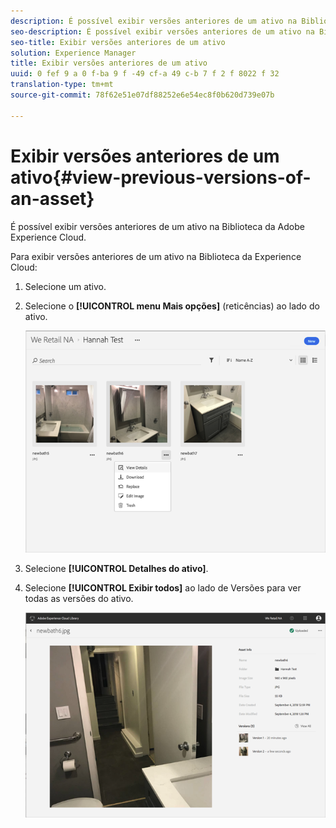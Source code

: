 ```yaml
---
description: É possível exibir versões anteriores de um ativo na Biblioteca da Adobe Experience Cloud.
seo-description: É possível exibir versões anteriores de um ativo na Biblioteca da Adobe Experience Cloud.
seo-title: Exibir versões anteriores de um ativo
solution: Experience Manager
title: Exibir versões anteriores de um ativo
uuid: 0 fef 9 a 0 f-ba 9 f -49 cf-a 49 c-b 7 f 2 f 8022 f 32
translation-type: tm+mt
source-git-commit: 78f62e51e07df88252e6e54ec8f0b620d739e07b

---
```



# Exibir versões anteriores de um ativo{#view-previous-versions-of-an-asset}

É possível exibir versões anteriores de um ativo na Biblioteca da Adobe Experience Cloud.

Para exibir versões anteriores de um ativo na Biblioteca da Experience Cloud:

1. Selecione um ativo.
1. Selecione o **[!UICONTROL menu Mais opções]** (reticências) ao lado do ativo.

   ![](assets/library_asset_options.png)

1. Selecione **[!UICONTROL Detalhes do ativo]**.
1. Selecione **[!UICONTROL Exibir todos]** ao lado de Versões para ver todas as versões do ativo.

   ![](assets/library_details_versions.png)

